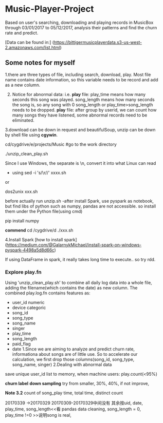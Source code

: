 # Music-Player-Project
Based on user's searching, downloading and playing records in MusicBox through 03/01/2017 to 05/12/2017, analysis their patterns and find the churn rate and predict. 

[Data can be found in:] (https://bittigermusicplayerdata.s3-us-west-2.amazonaws.com/list.html)

## Some notes for myself
1.there are three types of file, including search, download, play. Most file name contains date information, so this variable needs to
be record and add as a new column.

2. Notice for abnormal data:
i.e.
**play** file: play_time means how many seconds this song was played. song_length means how many seconds the song is, so
any song with 0 song_length or play_time>song_length needs to be dropped.
**play** file: after group by userid, we can count how many songs they have listened, some abnormal records need to be eliminated.

3.download can be down in request and beautifulSoup, unzip can be down by shell file using **cgywin**.

cd/cygdrive/e/projects/Music #go to the work directory

./unzip_clean_play.sh

Since I use Windows, the separate is \n, convert it into what Linux can read
- using
sed -i 's/\r//' xxxx.sh

or

dos2unix xxx.sh

before actually run unzip.sh
-after install Spark, use pyspark as notebook, but find libs of python such as numpy, pandas are not accessible. so install them under the Python file(using cmd)

pip install numpy

**commend**
cd /cygdrive/d
./xxx.sh

4.Install Spark
[how to install spark] (https://medium.com/@GalarnykMichael/install-spark-on-windows-pyspark-4498a5d8d66c)

If using DataFrame in spark, it really takes long time to execute.. so try rdd.
### Explore play.fn
Using 'unzip_clean_play.sh' to combine all daily log data into a whole file, adding the filename(which contains the date) as new column. The combined play.log.fn contains features as:
- user_id numeric
- device categoric
- song_id
- song_type
- song_name
- singer
- play_time
- song_length
- paid_flag
- date
1.Since we are aiming to analyze and predict churn rate, informationa about songs are of little use. So to accelerate our calculation, we first drop those columns(song_id, song_type, song_name, singer)
2.Dealing with abnormal data

save unique user_id list to memory, when 
machine users: play.count(<95%)

**churn label**
**down sampling** 
try from smaller, 30%, 40%, if not improve, 

**Note 3.2**
count of song_play time, total time, distinct count


20170339 ->20170329
20170309-20170329中间没有
其余按uid, date, play_time, song_length<<看
pandas data cleaning, song_length = 0, play_time !=0 >>说明song is real,


